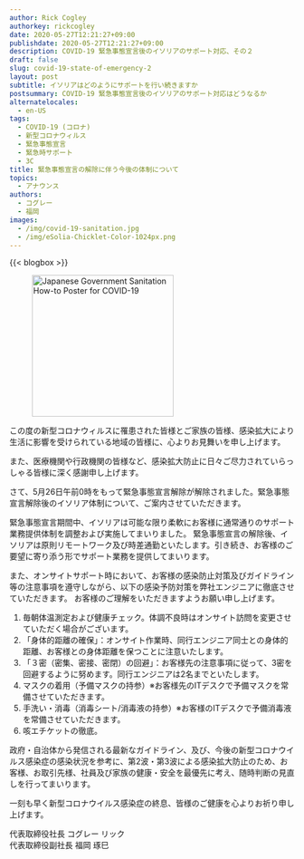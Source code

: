```yaml
---
author: Rick Cogley
authorkey: rickcogley
date: 2020-05-27T12:21:27+09:00
publishdate: 2020-05-27T12:21:27+09:00
description: COVID-19 緊急事態宣言後のイソリアのサポート対応、その２
draft: false
slug: covid-19-state-of-emergency-2
layout: post
subtitle: イソリアはどのようにサポートを行い続きますか
postsummary: COVID-19 緊急事態宣言後のイソリアのサポート対応はどうなるか
alternatelocales:
  - en-US
tags:
  - COVID-19 (コロナ)
  - 新型コロナウィルス
  - 緊急事態宣言
  - 緊急時サポート
  - 3C
title: 緊急事態宣言の解除に伴う今後の体制について
topics:
  - アナウンス
authors:
  - コグレー
  - 福岡
images:
  - /img/covid-19-sanitation.jpg
  - /img/eSolia-Chicklet-Color-1024px.png
---
```


{{< blogbox >}}

<figure class="">
<img class="is-pulled-right has-padding-m" width="250" data-caption="COVID-19 Sanitation" alt="Japanese Government Sanitation How-to Poster for COVID-19" src="/img/covid-19-sanitation.jpg" >
</figure>
 
この度の新型コロナウィルスに罹患された皆様とご家族の皆様、感染拡大により生活に影響を受けられている地域の皆様に、心よりお見舞いを申し上げます。

また、医療機関や行政機関の皆様など、感染拡大防止に日々ご尽力されていらっしゃる皆様に深く感謝申し上げます。

さて、5月26日午前0時をもって緊急事態宣言解除が解除されました。緊急事態宣言解除後のイソリア体制について、ご案内させていただきます。

緊急事態宣言期間中、イソリアは可能な限り柔軟にお客様に通常通りのサポート業務提供体制を調整および実施してまいりました。
緊急事態宣言の解除後、イソリアは原則リモートワーク及び時差通勤といたします。引き続き、お客様のご要望に寄り添う形でサポート業務を提供してまいります。

また、オンサイトサポート時において、お客様の感染防止対策及びガイドライン等の注意事項を遵守しながら、以下の感染予防対策を弊社エンジニアに徹底させていただきます。
お客様のご理解をいただきますようお願い申し上げます。

1. 毎朝体温測定および健康チェック。体調不良時はオンサイト訪問を変更させていただく場合がございます。
1. 「身体的距離の確保」：オンサイト作業時、同行エンジニア同士との身体的距離、お客様との身体距離を保つことに注意いたします。
1. 「３密（密集、密接、密閉）の回避」：お客様先の注意事項に従って、3密を回避するように努めます。同行エンジニアは2名までといたします。
1. マスクの着用（予備マスクの持参）※お客様先のITデスクで予備マスクを常備させていただきます。
1. 手洗い・消毒（消毒シート/消毒液の持参）※お客様のITデスクで予備消毒液を常備させていただきます。
1. 咳エチケットの徹底。

政府・自治体から発信される最新なガイドライン、及び、今後の新型コロナウイルス感染症の感染状況を参考に、第2波・第3波による感染拡大防止のため、お客様、お取引先様、社員及び家族の健康・安全を最優先に考え、随時判断の見直しを行ってまいります。 ​

一刻も早く新型コロナウイルス感染症の終息、皆様のご健康を心よりお祈り申し上げます。

代表取締役社長 コグレー リック  
代表取締役副社長 福岡 琢巳  
